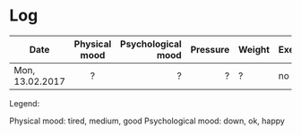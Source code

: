 # Log

 

| Date            | Physical mood | Psychological mood | Pressure | Weight | Exercise | Sugar  | Note |
|-----------------|:-------------:|-------------------:|---------:|--------|----------|--------|------|
| Mon, 13.02.2017 |       ?       |         ?          |     ?    |   ?    |    no    |   no   |      |

Legend:

Physical mood: tired, medium, good
Psychological mood: down, ok, happy